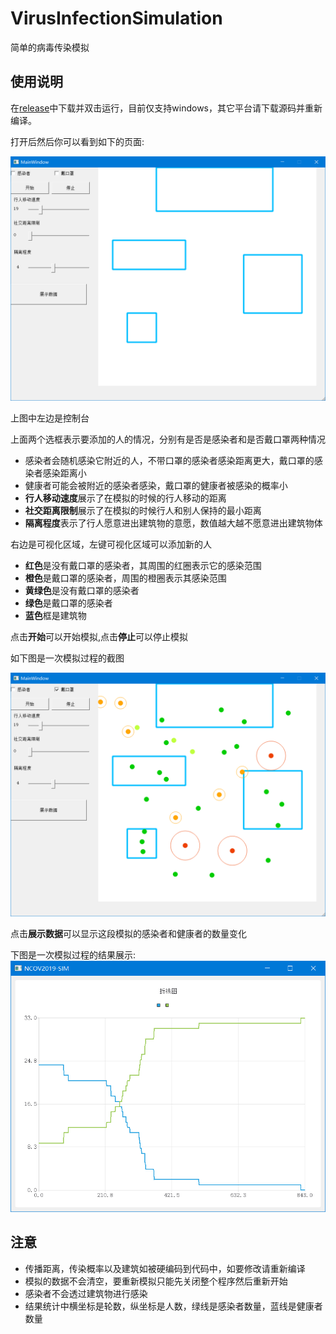 #  VirusInfectionSimulation

简单的病毒传染模拟

## 使用说明

在[release](https://github.com/hhhxiao/VirusInfectionSimulation/releases)中下载并双击运行，目前仅支持windows，其它平台请下载源码并重新编译。

打开后然后你可以看到如下的页面:

![](img/1.png)

上图中左边是控制台

上面两个选框表示要添加的人的情况，分别有是否是感染者和是否戴口罩两种情况

- 感染者会随机感染它附近的人，不带口罩的感染者感染距离更大，戴口罩的感染者感染距离小
- 健康者可能会被附近的感染者感染，戴口罩的健康者被感染的概率小
- **行人移动速度**展示了在模拟的时候的行人移动的距离
- **社交距离限制**展示了在模拟的时候行人和别人保持的最小距离
- **隔离程度**表示了行人愿意进出建筑物的意愿，数值越大越不愿意进出建筑物体

右边是可视化区域，左键可视化区域可以添加新的人

- **红色**是没有戴口罩的感染者，其周围的红圈表示它的感染范围
- **橙色**是戴口罩的感染者，周围的橙圈表示其感染范围
- **黄绿色**是没有戴口罩的感染者
- **绿色**是戴口罩的感染者
- **蓝色**框是建筑物

点击**开始**可以开始模拟,点击**停止**可以停止模拟

如下图是一次模拟过程的截图

![](img/2.png)

点击**展示数据**可以显示这段模拟的感染者和健康者的数量变化

下图是一次模拟过程的结果展示:
![](img/3.png)


## 注意

- 传播距离，传染概率以及建筑如被硬编码到代码中，如要修改请重新编译
- 模拟的数据不会清空，要重新模拟只能先关闭整个程序然后重新开始
- 感染者不会透过建筑物进行感染
- 结果统计中横坐标是轮数，纵坐标是人数，绿线是感染者数量，蓝线是健康者数量


